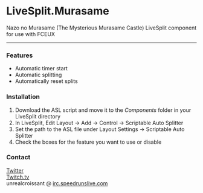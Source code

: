 # LiveSplit.Murasame
Nazo no Murasame (The Mysterious Murasame Castle) LiveSplit component for use with FCEUX  

-----

### Features  
* Automatic timer start
* Automatic splitting
* Automatically reset splits

### Installation  
1) Download the ASL script and move it to the *Components* folder in your LiveSplit directory
2) In LiveSplit, Edit Layout -> Add -> Control -> Scriptable Auto Splitter
3) Set the path to the ASL file under Layout Settings -> Scriptable Auto Splitter
4) Check the boxes for the feature you want to use or disable

### Contact  
[Twitter](https://twitter.com/unrealcroissant)  
[Twitch.tv](https://twitch.tv/unrealcroissant)  
unrealcroissant @ [irc.speedrunslive.com](http://www.speedrunslive.com/channel/)
